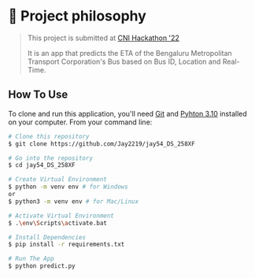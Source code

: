 
# 🧐 Project philosophy

> 
> This project is submitted at [CNI Hackathon '22](https://www.cnihackathon.in/datasciencechallenge.html)
> 
> It is an app that predicts the ETA of the Bengaluru Metropolitan Transport Corporation's Bus based on Bus ID, Location and Real-Time.
> 

## How To Use

To clone and run this application, you'll need [Git](https://git-scm.com) and [Pyhton 3.10](https://www.python.org/downloads/release/python-3100/) installed on your computer. From your command line:

```bash
# Clone this repository
$ git clone https://github.com/Jay2219/jay54_DS_258XF

# Go into the repository
$ cd jay54_DS_258XF

# Create Virtual Environment
$ python -m venv env # for Windows
or
$ python3 -m venv env # for Mac/Linux

# Activate Virtual Environment
$ .\env\Scripts\activate.bat

# Install Dependencies
$ pip install -r requirements.txt

# Run The App
$ python predict.py
```
